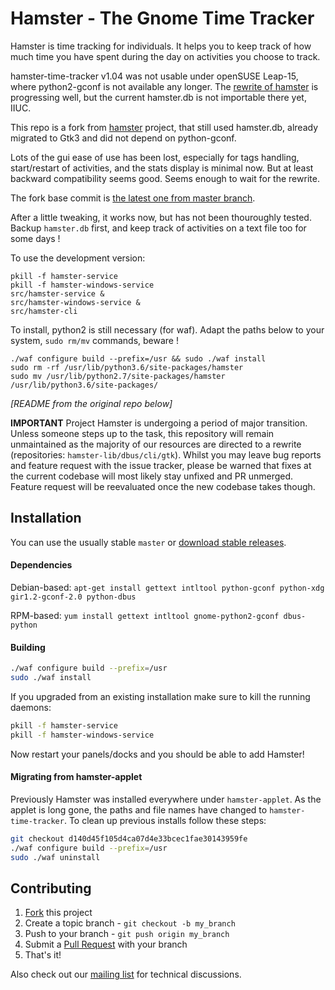 # Hamster - The Gnome Time Tracker

Hamster is time tracking for individuals. It helps you to keep track of how
much time you have spent during the day on activities you choose to track.



hamster-time-tracker v1.04 was not usable under openSUSE Leap-15,
where python2-gconf is not available any longer.
The [rewrite of hamster](https://github.com/projecthamster/hamster-gtk)
is progressing well,
but the current hamster.db is not importable there yet, IIUC.

This repo is a fork from
[hamster](https://github.com/projecthamster/hamster) project,
that still used hamster.db, already migrated to Gtk3 and did not
depend on python-gconf.

Lots of the gui ease of use has been lost, especially for tags handling,
start/restart of activities, and the stats display is minimal now.
But at least backward compatibility seems good.
Seems enough to wait for the rewrite.

The fork base commit is [the latest one from master branch](https://github.com/projecthamster/hamster/commit/c3e5fb761c88fdecfd1566cac8b6836228a27cce).

After a little tweaking, it works now,
but has not been thouroughly tested.
Backup `hamster.db` first,
and keep track of activities on a text file too for some days !

To use the development version:
```
pkill -f hamster-service
pkill -f hamster-windows-service
src/hamster-service &
src/hamster-windows-service &
src/hamster-cli
```

To install, python2 is still necessary (for waf).
Adapt the paths below to your system,
`sudo rm/mv` commands, beware !
```
./waf configure build --prefix=/usr && sudo ./waf install
sudo rm -rf /usr/lib/python3.6/site-packages/hamster
sudo mv /usr/lib/python2.7/site-packages/hamster /usr/lib/python3.6/site-packages/
```


*[README from the original repo below]*

**IMPORTANT**
Project Hamster is undergoing a period of major transition. Unless someone
steps up to the task, this repository will remain unmaintained as the
majority of our resources are directed to a rewrite (repositories: 
``hamster-lib/dbus/cli/gtk``). Whilst you may leave bug reports and feature
request with the issue tracker, please be warned that fixes at the current
codebase will most likely stay unfixed and PR unmerged. Feature request will
be reevaluated once the new codebase takes though.

## Installation

You can use the usually stable `master` or [download stable releases](https://github.com/projecthamster/hamster/releases).

#### Dependencies

Debian-based: `apt-get install gettext intltool python-gconf python-xdg gir1.2-gconf-2.0 python-dbus`

RPM-based: `yum install gettext intltool gnome-python2-gconf dbus-python`

#### Building

```bash
./waf configure build --prefix=/usr
sudo ./waf install
```

If you upgraded from an existing installation make sure to kill the running
daemons:

```bash
pkill -f hamster-service
pkill -f hamster-windows-service
```

Now restart your panels/docks and you should be able to add Hamster!

#### Migrating from hamster-applet

Previously Hamster was installed everywhere under `hamster-applet`. As
the applet is long gone, the paths and file names have changed to
`hamster-time-tracker`. To clean up previous installs follow these steps:

```bash
git checkout d140d45f105d4ca07d4e33bcec1fae30143959fe
./waf configure build --prefix=/usr
sudo ./waf uninstall
```

## Contributing

1. [Fork](https://github.com/projecthamster/hamster/fork) this project
2. Create a topic branch - `git checkout -b my_branch`
3. Push to your branch - `git push origin my_branch`
4. Submit a [Pull Request](https://github.com/projecthamster/hamster/pulls) with your branch
5. That's it!

Also check out our [mailing list](http://lists.denkeninechtzeit.net/listinfo.cgi/hamster-dev-denkeninechtzeit.net) for technical discussions.
